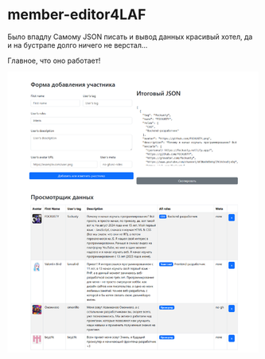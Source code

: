 # member-editor4LAF

Было впадлу Самому JSON писать и вывод данных красивый хотел, да и
на бустрапе долго ничего не верстал...

Главное, что оно работает!

![Screenshot](docs/screenshot.png)
